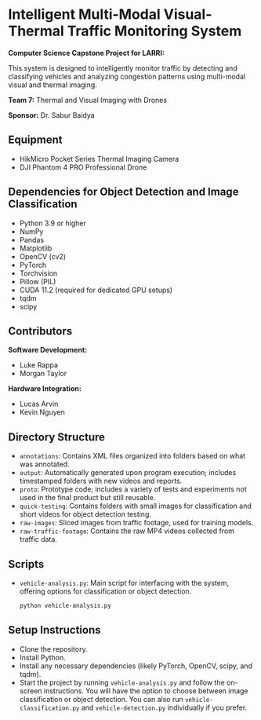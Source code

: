 # Intelligent Multi-Modal Visual-Thermal Traffic Monitoring System

**Computer Science Capstone Project for LARRI:**

This system is designed to intelligently monitor traffic by detecting and classifying vehicles and analyzing congestion patterns using multi-modal visual and thermal imaging.

**Team 7:** Thermal and Visual Imaging with Drones

**Sponsor:** Dr. Sabur Baidya

## Equipment

- HikMicro Pocket Series Thermal Imaging Camera
- DJI Phantom 4 PRO Professional Drone

## Dependencies for Object Detection and Image Classification

- Python 3.9 or higher
- NumPy
- Pandas
- Matplotlib
- OpenCV (cv2)
- PyTorch
- Torchvision
- Pillow (PIL)
- CUDA 11.2 (required for dedicated GPU setups)
- tqdm
- scipy

## Contributors

**Software Development:**
- Luke Rappa
- Morgan Taylor

**Hardware Integration:**
- Lucas Arvin
- Kevin Nguyen

## Directory Structure

- `annotations`: Contains XML files organized into folders based on what was annotated.
- `output`: Automatically generated upon program execution; includes timestamped folders with new videos and reports.
- `proto`: Prototype code; includes a variety of tests and experiments not used in the final product but still reusable.
- `quick-testing`: Contains folders with small images for classification and short videos for object detection testing.
- `raw-images`: Sliced images from traffic footage, used for training models.
- `raw-traffic-footage`: Contains the raw MP4 videos collected from traffic data.

## Scripts

- `vehicle-analysis.py`: Main script for interfacing with the system, offering options for classification or object detection.
  ```bash
  python vehicle-analysis.py

## Setup Instructions

- Clone the repository.
- Install Python.
- Install any necessary dependencies (likely PyTorch, OpenCV, scipy, and tqdm).
- Start the project by running `vehicle-analysis.py` and follow the on-screen instructions. You will have the option to choose between image classification or object detection. You can also run `vehicle-classification.py` and `vehicle-detection.py` individually if you prefer.

